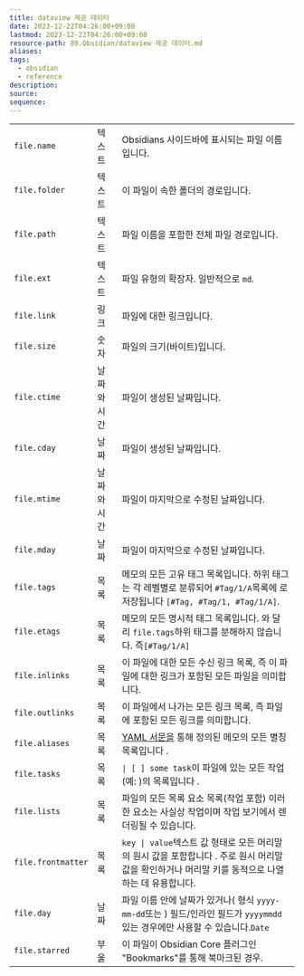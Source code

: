 ```yaml
---
title: dataview 제공 데이터
date: 2023-12-22T04:26:00+09:00
lastmod: 2023-12-22T04:26:00+09:00
resource-path: 89.Obsidian/dataview 제공 데이터.md
aliases: 
tags:
  - obsidian
  - reference
description: 
source: 
sequence: 
---
```

|                    |        |                                                                                            |
| ------------------ | ------ | ------------------------------------------------------------------------------------------ |
| `file.name`        | 텍스트    | Obsidians 사이드바에 표시되는 파일 이름입니다.                                                             |
| `file.folder`      | 텍스트    | 이 파일이 속한 폴더의 경로입니다.                                                                        |
| `file.path`        | 텍스트    | 파일 이름을 포함한 전체 파일 경로입니다.                                                                    |
| `file.ext`         | 텍스트    | 파일 유형의 확장자. 일반적으로 `md`.                                                                    |
| `file.link`        | 링크     | 파일에 대한 링크입니다.                                                                              |
| `file.size`        | 숫자     | 파일의 크기(바이트)입니다.                                                                            |
| `file.ctime`       | 날짜와 시간 | 파일이 생성된 날짜입니다.                                                                             |
| `file.cday`        | 날짜     | 파일이 생성된 날짜입니다.                                                                             |
| `file.mtime`       | 날짜와 시간 | 파일이 마지막으로 수정된 날짜입니다.                                                                       |
| `file.mday`        | 날짜     | 파일이 마지막으로 수정된 날짜입니다.                                                                       |
| `file.tags`        | 목록     | 메모의 모든 고유 태그 목록입니다. 하위 태그는 각 레벨별로 분류되어 `#Tag/1/A`목록에 로 저장됩니다 `[#Tag, #Tag/1, #Tag/1/A]`.   |
| `file.etags`       | 목록     | 메모의 모든 명시적 태그 목록입니다. 와 달리 `file.tags`하위 태그를 분해하지 않습니다. 즉`[#Tag/1/A]`                       |
| `file.inlinks`     | 목록     | 이 파일에 대한 모든 수신 링크 목록, 즉 이 파일에 대한 링크가 포함된 모든 파일을 의미합니다.                                     |
| `file.outlinks`    | 목록     | 이 파일에서 나가는 모든 링크 목록, 즉 파일에 포함된 모든 링크를 의미합니다.                                               |
| `file.aliases`     | 목록     | [YAML 서문을](https://help.obsidian.md/How+to/Add+aliases+to+note) 통해 정의된 메모의 모든 별칭 목록입니다 .   |
| `file.tasks`       | 목록     | `\| [ ] some task`이 파일에 있는 모든 작업(예: )의 목록입니다 .                                             |
| `file.lists`       | 목록     | 파일의 모든 목록 요소 목록(작업 포함) 이러한 요소는 사실상 작업이며 작업 보기에서 렌더링될 수 있습니다.                               |
| `file.frontmatter` | 목록     | `key \| value`텍스트 값 형태로 모든 머리말의 원시 값을 포함합니다 . 주로 원시 머리말 값을 확인하거나 머리말 키를 동적으로 나열하는 데 유용합니다. |
| `file.day`         | 날짜     | 파일 이름 안에 날짜가 있거나( 형식 `yyyy-mm-dd`또는 ) 필드/인라인 필드가 `yyyymmdd`있는 경우에만 사용할 수 있습니다.`Date`       |
| `file.starred`     | 부울     | 이 파일이 Obsidian Core 플러그인 "Bookmarks"를 통해 북마크된 경우.                                          |